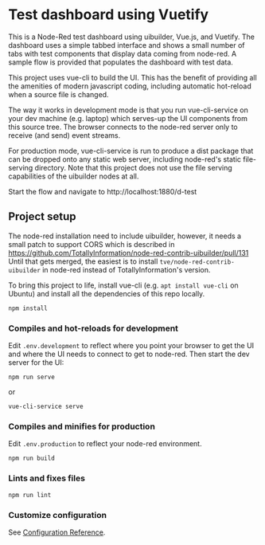 Test dashboard using Vuetify
============================

This is a Node-Red test dashboard using uibuilder, Vue.js, and Vuetify.
The dashboard uses a simple tabbed interface and shows a small number of
tabs with test components that display data coming from node-red.
A sample flow is provided that populates the dashboard with test data.

This project uses vue-cli to build the UI. This has the benefit of
providing all the amenities of modern javascript coding, including
automatic hot-reload when a source file is changed.

The way it works in development mode is that you run vue-cli-service
on your dev machine (e.g. laptop) which serves-up the UI components
from this source tree. The browser connects to the node-red server only
to receive (and send) event streams.

For production mode, vue-cli-service is run to produce a dist package
that can be dropped onto any static web server, including node-red's
static file-serving directory. Note that this project does not use
the file serving capabilities of the uibuilder nodes at all.

Start the flow and navigate to http://localhost:1880/d-test

## Project setup

The node-red installation need to include uibuilder, however, it needs a
small patch to support CORS which is described in
https://github.com/TotallyInformation/node-red-contrib-uibuilder/pull/131
Until that gets merged, the easiest is to install
`tve/node-red-contrib-uibuilder` in node-red instead of
TotallyInformation's version.

To bring this project to life, install vue-cli (e.g. `apt install vue-cli`
on Ubuntu) and install all the dependencies of this repo locally.
```
npm install
```

### Compiles and hot-reloads for development
Edit `.env.development` to reflect where you point your browser to get the
UI and where the UI needs to connect to get to node-red. Then start the dev
server for the UI:
```
npm run serve
```
or
```
vue-cli-service serve
```

### Compiles and minifies for production
Edit `.env.production` to reflect your node-red environment.
```
npm run build
```

### Lints and fixes files
```
npm run lint
```

### Customize configuration
See [Configuration Reference](https://cli.vuejs.org/config/).
